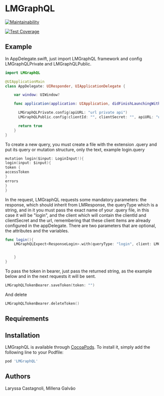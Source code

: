 # LMGraphQL

[![Maintainability](https://api.codeclimate.com/v1/badges/6928b7e3e58f3eb71a82/maintainability)](https://codeclimate.com/github/millenagm/LMGraphQL/maintainability)

[![Test Coverage](https://api.codeclimate.com/v1/badges/6928b7e3e58f3eb71a82/test_coverage)](https://codeclimate.com/github/millenagm/LMGraphQL/test_coverage)

## Example

In AppDelegate.swift, just import LMGraphQL framework and config LMGraphQLPrivate and LMGraphQLPublic.

```swift
import LMGraphQL

@UIApplicationMain
class AppDelegate: UIResponder, UIApplicationDelegate {

    var window: UIWindow?

    func application(application: UIApplication, didFinishLaunchingWithOptions launchOptions: [NSObject: AnyObject]?) -> Bool {

      LMGraphQLPrivate.config(apiURL: "url private api")
      LMGraphQLPublic.config(clientId: "", clientSecret: "", apiURL: "url public api")

      return true
    }
}
```

To create a new query, you must create a file with the extension .query and put its query or mutation structure, only the text, example login.query

```swift
mutation login($input: LoginInput!){
login(input: $input){
token {
accessToken
}
errors
}
}
```

In the request, LMGraphQL requests some mandatory parameters: the response, which should inherit from LMResponse, the queryType which is a string, and in it you must pass the exact name of your .query file, in this case it will be "login", and the client which will contain the clientId and clientSecret and the url, remembering that these client items are already configured in the appDelegate. There are two parameters that are optional, the attributes and the variables.

```swift
func login(){
    LMGraphQLExpect<ResponseLogin>.with(queryType: "login", client: LMGraphQLPublic(), variables: [:]) { response in


    }
}
```
To pass the token in bearer, just pass the returned string, as the example below and in the next requests it will be sent.

```swift
LMGraphQLTokenBearer.saveToken(token: "")
```

And delete

```swift
LMGraphQLTokenBearer.deleteToken()
```

## Requirements

## Installation

LMGraphQL is available through [CocoaPods](http://cocoapods.org). To install
it, simply add the following line to your Podfile:

```ruby
pod 'LMGraphQL'
```

## Authors

Laryssa Castagnoli, Millena Galvão


